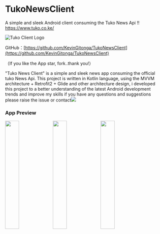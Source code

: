 # TukoNewsClient
A simple and sleek Android client consuming the Tuko News Api !! https://www.tuko.co.ke/

![Tuko Client Logo](https://i.imgur.com/aScFlLA.png)

GitHub：[https://github.com/KevinGitonga/TukoNewsClient](https://github.com/KevinGitonga/TukoNewsClient)

（If you like the App star, fork..thank you!）

"Tuko News Client" is a simple and sleek news app consuming the official tuko News Api. This project is written in Kotlin language, 
using the MVVM architecture + Retrofit2 + Glide and other architecture design, i developed this project to a better understanding of the latest
Android development trends and improve my skills if you have any questions and suggestions please raise the issue or 
contact[![](https://img.shields.io/badge/Gmail:-kevinjones4199@gmail.com-blue.svg)]()

### App Preview
<img src="https://i.imgur.com/k3YmkD7.gif" width = "30%"> <img src="https://i.imgur.com/wHtqV5o.gif" width = "30%">
<img src="https://i.imgur.com/p5uIjLF.gif" width = "30%">
